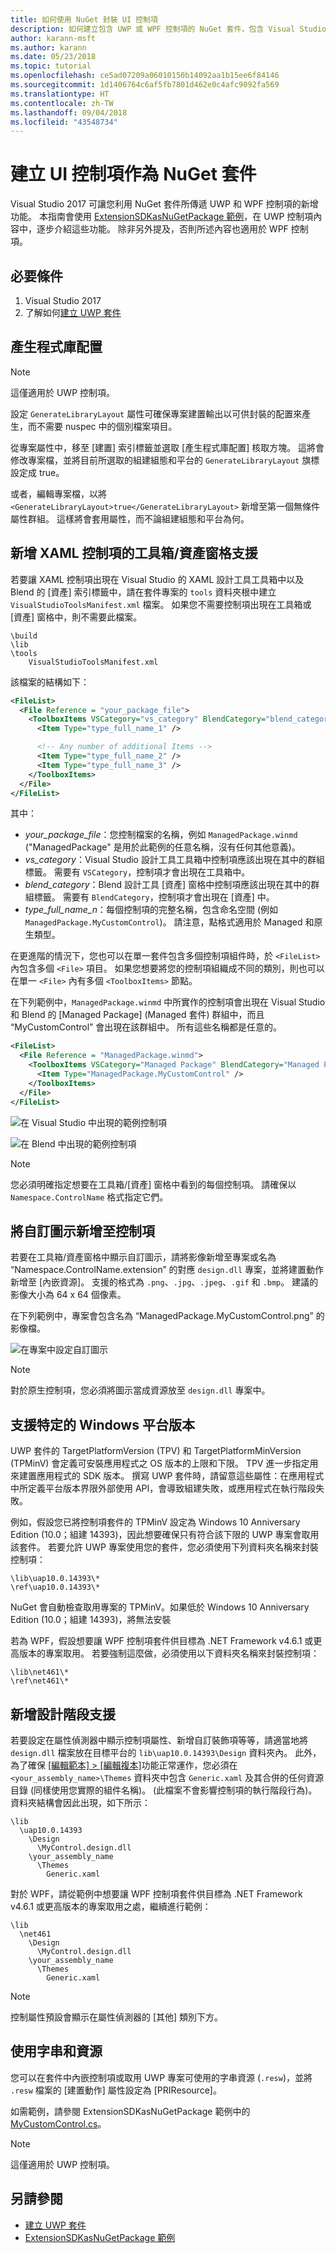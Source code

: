 ```yaml
---
title: 如何使用 NuGet 封裝 UI 控制項
description: 如何建立包含 UWP 或 WPF 控制項的 NuGet 套件，包含 Visual Studio 和 Blend 設計工具的必要中繼資料和支援檔案。
author: karann-msft
ms.author: karann
ms.date: 05/23/2018
ms.topic: tutorial
ms.openlocfilehash: ce5ad07209a06010150b14092aa1b15ee6f84146
ms.sourcegitcommit: 1d1406764c6af5fb7801d462e0c4afc9092fa569
ms.translationtype: HT
ms.contentlocale: zh-TW
ms.lasthandoff: 09/04/2018
ms.locfileid: "43548734"
---
```

# <a name="creating-ui-controls-as-nuget-packages"></a>建立 UI 控制項作為 NuGet 套件

Visual Studio 2017 可讓您利用 NuGet 套件所傳遞 UWP 和 WPF 控制項的新增功能。 本指南會使用 [ExtensionSDKasNuGetPackage 範例](https://github.com/NuGet/Samples/tree/master/ExtensionSDKasNuGetPackage)，在 UWP 控制項內容中，逐步介紹這些功能。 除非另外提及，否則所述內容也適用於 WPF 控制項。

## <a name="prerequisites"></a>必要條件

1. Visual Studio 2017
1. 了解如何[建立 UWP 套件](create-uwp-packages.md)

## <a name="generate-library-layout"></a>產生程式庫配置

> [!Note]
> 這僅適用於 UWP 控制項。

設定 `GenerateLibraryLayout` 屬性可確保專案建置輸出以可供封裝的配置來產生，而不需要 nuspec 中的個別檔案項目。

從專案屬性中，移至 [建置] 索引標籤並選取 [產生程式庫配置] 核取方塊。 這將會修改專案檔，並將目前所選取的組建組態和平台的 `GenerateLibraryLayout` 旗標設定成 true。

或者，編輯專案檔，以將 `<GenerateLibraryLayout>true</GenerateLibraryLayout>` 新增至第一個無條件屬性群組。 這樣將會套用屬性，而不論組建組態和平台為何。

## <a name="add-toolboxassets-pane-support-for-xaml-controls"></a>新增 XAML 控制項的工具箱/資產窗格支援

若要讓 XAML 控制項出現在 Visual Studio 的 XAML 設計工具工具箱中以及 Blend 的 [資產] 索引標籤中，請在套件專案的 `tools` 資料夾根中建立 `VisualStudioToolsManifest.xml` 檔案。 如果您不需要控制項出現在工具箱或 [資產] 窗格中，則不需要此檔案。

    \build
    \lib
    \tools
        VisualStudioToolsManifest.xml

該檔案的結構如下：

```xml
<FileList>
  <File Reference = "your_package_file">
    <ToolboxItems VSCategory="vs_category" BlendCategory="blend_category">
      <Item Type="type_full_name_1" />

      <!-- Any number of additional Items -->
      <Item Type="type_full_name_2" />
      <Item Type="type_full_name_3" />
    </ToolboxItems>
  </File>
</FileList>
```

其中：

- *your_package_file*：您控制檔案的名稱，例如 `ManagedPackage.winmd` ("ManagedPackage" 是用於此範例的任意名稱，沒有任何其他意義)。
- *vs_category*：Visual Studio 設計工具工具箱中控制項應該出現在其中的群組標籤。 需要有 `VSCategory`，控制項才會出現在工具箱中。
- *blend_category*：Blend 設計工具 [資產] 窗格中控制項應該出現在其中的群組標籤。 需要有 `BlendCategory`，控制項才會出現在 [資產] 中。
- *type_full_name_n*：每個控制項的完整名稱，包含命名空間 (例如 `ManagedPackage.MyCustomControl`)。 請注意，點格式適用於 Managed 和原生類型。

在更進階的情況下，您也可以在單一套件包含多個控制項組件時，於 `<FileList>` 內包含多個 `<File>` 項目。 如果您想要將您的控制項組織成不同的類別，則也可以在單一 `<File>` 內有多個 `<ToolboxItems>` 節點。

在下列範例中，`ManagedPackage.winmd` 中所實作的控制項會出現在 Visual Studio 和 Blend 的 [Managed Package] (Managed 套件) 群組中，而且 “MyCustomControl” 會出現在該群組中。 所有這些名稱都是任意的。

```xml
<FileList>
  <File Reference = "ManagedPackage.winmd">
    <ToolboxItems VSCategory="Managed Package" BlendCategory="Managed Package">
      <Item Type="ManagedPackage.MyCustomControl" />
    </ToolboxItems>
  </File>
</FileList>
```

![在 Visual Studio 中出現的範例控制項](media/UWP-control-vs-toolbox.png)

![在 Blend 中出現的範例控制項](media/UWP-control-blend-assets.png)

> [!Note]
> 您必須明確指定想要在工具箱/[資產] 窗格中看到的每個控制項。 請確保以 `Namespace.ControlName` 格式指定它們。

## <a name="add-custom-icons-to-your-controls"></a>將自訂圖示新增至控制項

若要在工具箱/資產窗格中顯示自訂圖示，請將影像新增至專案或名為 “Namespace.ControlName.extension” 的對應 `design.dll` 專案，並將建置動作新增至 [內嵌資源]。 支援的格式為 `.png`、`.jpg`、`.jpeg`、`.gif` 和 `.bmp`。 建議的影像大小為 64 x 64 個像素。

在下列範例中，專案會包含名為 “ManagedPackage.MyCustomControl.png” 的影像檔。

![在專案中設定自訂圖示](media/UWP-control-custom-icon.png)

> [!Note]
> 對於原生控制項，您必須將圖示當成資源放至 `design.dll` 專案中。

## <a name="support-specific-windows-platform-versions"></a>支援特定的 Windows 平台版本

UWP 套件的 TargetPlatformVersion (TPV) 和 TargetPlatformMinVersion (TPMinV) 會定義可安裝應用程式之 OS 版本的上限和下限。 TPV 進一步指定用來建置應用程式的 SDK 版本。 撰寫 UWP 套件時，請留意這些屬性：在應用程式中所定義平台版本界限外部使用 API，會導致組建失敗，或應用程式在執行階段失敗。

例如，假設您已將控制項套件的 TPMinV 設定為 Windows 10 Anniversary Edition (10.0；組建 14393)，因此想要確保只有符合該下限的 UWP 專案會取用該套件。 若要允許 UWP 專案使用您的套件，您必須使用下列資料夾名稱來封裝控制項：

    \lib\uap10.0.14393\*
    \ref\uap10.0.14393\*

NuGet 會自動檢查取用專案的 TPMinV。如果低於 Windows 10 Anniversary Edition (10.0；組建 14393)，將無法安裝

若為 WPF，假設想要讓 WPF 控制項套件供目標為 .NET Framework v4.6.1 或更高版本的專案取用。 若要強制這麼做，必須使用以下資料夾名稱來封裝控制項：

    \lib\net461\*
    \ref\net461\*

## <a name="add-design-time-support"></a>新增設計階段支援

若要設定在屬性偵測器中顯示控制項屬性、新增自訂裝飾項等等，請適當地將 `design.dll` 檔案放在目標平台的 `lib\uap10.0.14393\Design` 資料夾內。 此外，為了確保 [[編輯範本] > [編輯複本]](/windows/uwp/controls-and-patterns/xaml-styles#modify-the-default-system-styles)功能正常運作，您必須在 `<your_assembly_name>\Themes` 資料夾中包含 `Generic.xaml` 及其合併的任何資源目錄 (同樣使用您實際的組件名稱)。 (此檔案不會影響控制項的執行階段行為)。資料夾結構會因此出現，如下所示：

    \lib
      \uap10.0.14393
        \Design
          \MyControl.design.dll
        \your_assembly_name
          \Themes
            Generic.xaml


對於 WPF，請從範例中想要讓 WPF 控制項套件供目標為 .NET Framework v4.6.1 或更高版本的專案取用之處，繼續進行範例：

    \lib
      \net461
        \Design
          \MyControl.design.dll
        \your_assembly_name
          \Themes
            Generic.xaml

> [!Note]
> 控制屬性預設會顯示在屬性偵測器的 [其他] 類別下方。

## <a name="use-strings-and-resources"></a>使用字串和資源

您可以在套件中內嵌控制項或取用 UWP 專案可使用的字串資源 (`.resw`)，並將 `.resw` 檔案的 [建置動作] 屬性設定為 [PRIResource]。

如需範例，請參閱 ExtensionSDKasNuGetPackage 範例中的 [MyCustomControl.cs](https://github.com/NuGet/Samples/blob/master/ExtensionSDKasNuGetPackage/ManagedPackage/MyCustomControl.cs)。

> [!Note]
> 這僅適用於 UWP 控制項。

## <a name="see-also"></a>另請參閱

- [建立 UWP 套件](create-uwp-packages.md)
- [ExtensionSDKasNuGetPackage 範例](https://github.com/NuGet/Samples/tree/master/ExtensionSDKasNuGetPackage)
